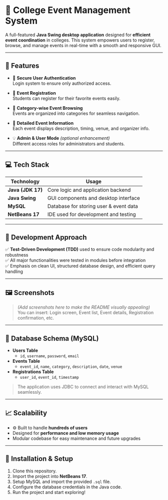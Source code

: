# 🎉 College Event Management System

A full-featured **Java Swing desktop application** designed for **efficient event coordination** in colleges. This system empowers users to register, browse, and manage events in real-time with a smooth and responsive GUI.

---

## 🚀 Features

- 🔐 **Secure User Authentication**  
  Login system to ensure only authorized access.

- 📝 **Event Registration**  
  Students can register for their favorite events easily.

- 📂 **Category-wise Event Browsing**  
  Events are organized into categories for seamless navigation.

- 📄 **Detailed Event Information**  
  Each event displays description, timing, venue, and organizer info.

- 💡 **Admin & User Mode** *(optional enhancement)*  
  Different access roles for administrators and students.

---

## 💻 Tech Stack

| Technology      | Usage                                 |
|-----------------|----------------------------------------|
| **Java (JDK 17)** | Core logic and application backend   |
| **Java Swing**   | GUI components and desktop interface |
| **MySQL**        | Database for storing user & event data |
| **NetBeans 17**  | IDE used for development and testing |

---

## 🧪 Development Approach

✅ **Test-Driven Development (TDD)** used to ensure code modularity and robustness  
✅ All major functionalities were tested in modules before integration  
✅ Emphasis on clean UI, structured database design, and efficient query handling

---

## 🖼️ Screenshots

> *(Add screenshots here to make the README visually appealing)*  
> You can insert: Login screen, Event list, Event details, Registration confirmation, etc.

---

## 🔗 Database Schema (MySQL)

- **Users Table**
  - `id`, `username`, `password`, `email`
- **Events Table**
  - `event_id`, `name`, `category`, `description`, `date`, `venue`
- **Registrations Table**
  - `user_id`, `event_id`, `timestamp`

> The application uses JDBC to connect and interact with MySQL seamlessly.

---

## 📈 Scalability

- ⚙️ Built to handle **hundreds of users**
- Designed for **performance and low memory usage**
- Modular codebase for easy maintenance and future upgrades

---

## 🔧 Installation & Setup

1. Clone this repository.
2. Import the project into **NetBeans 17**.
3. Setup MySQL and import the provided `.sql` file.
4. Configure the database credentials in the Java code.
5. Run the project and start exploring!

